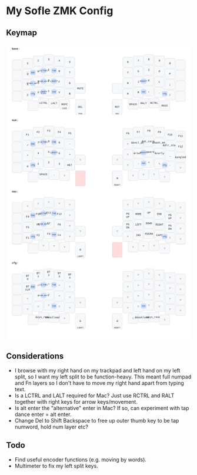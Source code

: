 # My Sofle ZMK Config

## Keymap

![keymap](images/sofle_keymap.ortho.svg "Sofle keymap")

## Considerations

- I browse with my right hand on my trackpad and left hand on my left split, so I want my left split to be function-heavy. This meant full numpad and Fn layers so I don't have to move my right hand apart from typing text.
- Is a LCTRL and LALT required for Mac? Just use RCTRL and RALT together with right keys for arrow keys/movement.
- Is alt enter the "alternative" enter in Mac? If so, can experiment with tap dance enter = alt enter.
- Change Del to Shift Backspace to free up outer thumb key to be tap numword, hold num layer etc?

## Todo

- Find useful encoder functions (e.g. moving by words).
- Multimeter to fix my left split keys.